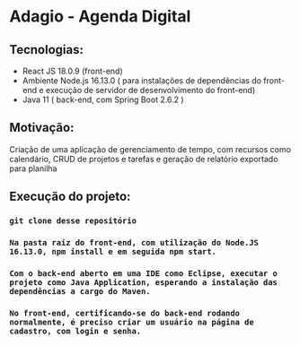 # Adagio - Agenda Digital

## Tecnologias:

- React JS 18.0.9 (front-end)
- Ambiente Node.js 16.13.0 ( para instalações de dependências do front-end e execução de servidor de desenvolvimento do front-end)
- Java 11 ( back-end, com Spring Boot 2.6.2 )

## Motivação:

Criação de uma aplicação de gerenciamento de tempo, com recursos como calendário, CRUD de projetos e tarefas e geração de relatório exportado para planilha

## Execução do projeto:

### `git clone desse repositório`

### `Na pasta raiz do front-end, com utilização do Node.JS 16.13.0, npm install e em seguida npm start.`

### `Com o back-end aberto em uma IDE como Eclipse, executar o projeto como Java Application, esperando a instalação das dependências a cargo do Maven.`

### `No front-end, certificando-se do back-end rodando normalmente, é preciso criar um usuário na página de cadastro, com login e senha.`
